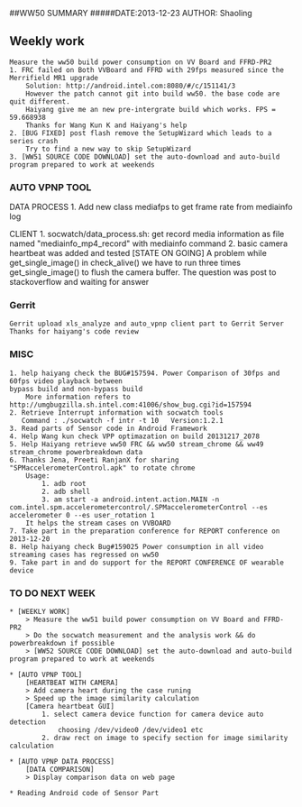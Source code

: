 ##WW50 SUMMARY
#####DATE:2013-12-23    AUTHOR: Shaoling

## Weekly work
    Measure the ww50 build power consumption on VV Board and FFRD-PR2
    1. FRC failed on Both VVBoard and FFRD with 29fps measured since the Merrifield MR1 upgrade
        Solution: http://android.intel.com:8080/#/c/151141/3
        However the patch cannot git into build ww50. the base code are quit different.
        Haiyang give me an new pre-intergrate build which works. FPS = 59.668938
        Thanks for Wang Kun K and Haiyang's help
    2. [BUG FIXED] post flash remove the SetupWizard which leads to a series crash
        Try to find a new way to skip SetupWizard
    3. [WW51 SOURCE CODE DOWNLOAD] set the auto-download and auto-build program prepared to work at weekends

### AUTO VPNP TOOL
   DATA PROCESS
        1. Add new class mediafps to get frame rate from mediainfo log

   CLIENT
        1. socwatch/data_process.sh: get record media information as file named "mediainfo_mp4_record"
            with mediainfo command
        2. basic camera heartbeat was added and tested
        [STATE ON GOING] A problem while get_single_image() in check_alive()
            we have to run three times get_single_image() to flush the camera buffer.
            The question was post to stackoverflow and waiting for answer

### Gerrit
    Gerrit upload xls_analyze and auto_vpnp client part to Gerrit Server
    Thanks for haiyang's code review

### MISC
    1. help haiyang check the BUG#157594. Power Comparison of 30fps and 60fps video playback between
    bypass build and non-bypass build
        More information refers to http://umgbugzilla.sh.intel.com:41006/show_bug.cgi?id=157594
    2. Retrieve Interrupt information with socwatch tools
       Command : ./socwatch -f intr -t 10   Version:1.2.1
    3. Read parts of Sensor code in Android Framework
    4. Help Wang kun check VPP optimazation on build 20131217_2078
    5. Help Haiyang retrieve ww50 FRC && ww50 stream_chrome && ww49 stream_chrome powerbreakdown data
    6. Thanks Jena, Preeti RanjanX for sharing "SPMaccelerometerControl.apk" to rotate chrome
        Usage:
            1. adb root
            2. adb shell
            3. am start -a android.intent.action.MAIN -n com.intel.spm.accelerometercontrol/.SPMaccelerometerControl --es accelerometer 0 --es user_rotation 1
        It helps the stream cases on VVBOARD
    7. Take part in the preparation conference for REPORT conference on 2013-12-20
    8. Help haiyang check Bug#159025 Power consumption in all video streaming cases has regressed on ww50
    9. Take part in and do support for the REPORT CONFERENCE OF wearable device

### TO DO NEXT WEEK

    * [WEEKLY WORK]
        > Measure the ww51 build power consumption on VV Board and FFRD-PR2
        > Do the socwatch measurement and the analysis work && do powerbreakdown if possible
        > [WW52 SOURCE CODE DOWNLOAD] set the auto-download and auto-build program prepared to work at weekends

    * [AUTO VPNP TOOL]
        [HEARTBEAT WITH CAMERA]
        > Add camera heart during the case runing
        > Speed up the image similarity calculation
        [Camera heartbeat GUI]
            1. select camera device function for camera device auto detection
                choosing /dev/video0 /dev/video1 etc
            2. draw rect on image to specify section for image similarity calculation

    * [AUTO VPNP DATA PROCESS]
        [DATA COMPARISON]
        > Display comparison data on web page

    * Reading Android code of Sensor Part
